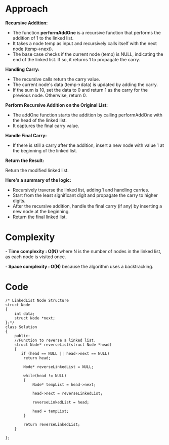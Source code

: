 # Approach

**Recursive Addition:**

- The function **performAddOne** is a recursive function that performs the addition of 1 to the linked list.
- It takes a node temp as input and recursively calls itself with the next node (temp->next).
- The base case checks if the current node (temp) is NULL, indicating the end of the linked list. If so, it returns 1 to propagate the carry.

**Handling Carry:**

- The recursive calls return the carry value.
- The current node's data (temp->data) is updated by adding the carry.
- If the sum is 10, set the data to 0 and return 1 as the carry for the previous node. Otherwise, return 0.

**Perform Recursive Addition on the Original List:**

- The addOne function starts the addition by calling performAddOne with the head of the linked list.
- It captures the final carry value.

**Handle Final Carry:**

- If there is still a carry after the addition, insert a new node with value 1 at the beginning of the linked list.

**Return the Result:**

Return the modified linked list.

**Here's a summary of the logic:**

- Recursively traverse the linked list, adding 1 and handling carries.
- Start from the least significant digit and propagate the carry to higher digits.
- After the recursive addition, handle the final carry (if any) by inserting a new node at the beginning.
- Return the final linked list.

# Complexity
**- Time complexity : O(N)**
where N is the number of nodes in the linked list, as each node is visited once.

**- Space complexity : O(N)**
because the algorithm uses a backtracking.

# Code
```
/* LinkedList Node Structure
struct Node
{
    int data;
    struct Node *next;
};*/
class Solution
{
    public:
    //Function to reverse a linked list.
    struct Node* reverseList(struct Node *head)
    {
       if (head == NULL || head->next == NULL)
        return head;
        
        Node* reverseLinkedList = NULL;
        
        while(head != NULL)
        {
            Node* tempList = head->next;
            
            head->next = reverseLinkedList;
            
            reverseLinkedList = head;
            
            head = tempList;
        }
        
        return reverseLinkedList;
    }
    
};
```
